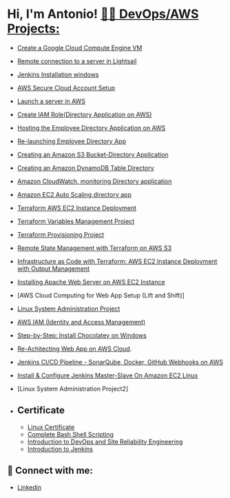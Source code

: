 <h1>Hi, I'm Antonio!  <a href="https://www.linkedin.com/in/antonio-francisco-085948210/?trk=opento_sprofile_topcard/"

<h2>👨‍💻 DevOps/AWS Projects:</h2>

- [Create a Google Cloud Compute Engine VM](https://github.com/miltonfran/-Create-a-Google-Cloud-Compute-Engine-VM/blob/main/README.md)
- [Remote connection to a server in Lightsail](https://github.com/miltonfran/Remote-connection-to-a-server-in-Lightsail)
- [Jenkins Installation windows](https://github.com/miltonfran/Install-Jenkins-on-Windows/blob/main/README.md)
- [AWS Secure Cloud Account Setup](https://github.com/miltonfran/-AWS-Secure-Cloud-Account-Setup-/blob/main/README.md)
- [Launch a server in AWS](https://github.com/miltonfran/Launch-a-server-in-AWS/tree/main)
- [Create IAM Role(Directory Application on AWS)](https://github.com/miltonfran/create-the-IAM-role-for-employee-directory-application-/blob/main/README.md)
- [Hosting the Employee Directory Application on AWS](https://github.com/miltonfran/Hosting-the-Employee-Directory-Application-on-AWS/blob/main/README.md)
- [Re-launching Employee Directory App](https://github.com/miltonfran/Demo-Re-launching-Employee-Directory-App/edit/main/README.md)
- [Creating an Amazon S3 Bucket-Directory Application](https://github.com/miltonfran/Creating-an-Amazon-S3-Bucket-Employee-Directory-Application-/blob/main/README.md)
- [Creating an Amazon DynamoDB Table Directory](https://github.com/miltonfran/Creating-an-Amazon-DynamoDB-Table/blob/main/README.md)
- [Amazon CloudWatch, monitoring Directory application](https://github.com/miltonfran/Amazon-CloudWatch-employee-directory-application/blob/main/README.md)
- [Amazon EC2 Auto Scaling,directory app](https://github.com/miltonfran/Amazon-EC2-Auto-Scaling/blob/main/README.md)
- [Terraform AWS EC2 Instance Deployment](https://github.com/miltonfran/Terraform-exercise1/blob/main/README.md)
- [Terraform Variables Management Project](https://github.com/miltonfran/Terraform-Variables-Management-Project1/blob/main/README.md)
- [Terraform Provisioning Project](https://github.com/miltonfran/Terraform-Provisioning-Project/blob/main/README.md)
- [Remote State Management with Terraform on AWS S3](https://github.com/miltonfran/Remote-State-Management-with-Terraform-on-AWS-S3/blob/main/README.md)
- [Infrastructure as Code with Terraform: AWS EC2 Instance Deployment with Output Management](https://github.com/miltonfran/Infrastructure-as-Code-with-Terraform-AWS-EC2-Instance-Deployment-with-Output-Management/blob/main/README.md)
- [Installing Apache Web Server on AWS EC2 Instance](https://github.com/miltonfran/Installing-Apache-Web-Server-on-AWS-EC2-Instance/blob/main/README.md)
- [AWS Cloud Computing for Web App Setup (Lift and Shift)]
- [Linux System Administration Project](https://github.com/miltonfran/Linux-System-Administration-Project/tree/main)
- [AWS IAM (Identity and Access Management)](https://github.com/miltonfran/IAM-Creating-user-and-Groups-/blob/main/README.md)
- [Step-by-Step: Install Chocolatey on Windows](https://github.com/miltonfran/Install-Chocolatey-for-Windows-/blob/main/README.md)
- [Re-Achitecting Web App on AWS Cloud](https://github.com/miltonfran/Refactoring-with-AWS/tree/main).
- [Jenkins CI/CD Pipeline - SonarQube, Docker, GitHub Webhooks on AWS](https://github.com/miltonfran/Jenkins-CI-CD-Pipeline---SonarQube-Docker-GitHub-Webhooks-on-AWS/blob/main/README.md)
- [Install & Configure Jenkins Master-Slave On Amazon EC2 Linux](https://github.com/miltonfran/Install-Configure-Jenkins-Master-Slave-On-Amazon-EC2-Linux-/blob/main/README.md)
 - [Linux System Administration Project2]
- <h2>Certificate</h2>
  
  - [Linux Certificate](https://res.cloudinary.com/dk3bkl3ji/image/upload/v1732926558/2ce3db64-9e75-4a1b-a8d4-d040a0a5f3db_1_izuzbb.png)
  - [Complete Bash Shell Scripting](https://res.cloudinary.com/dk3bkl3ji/image/upload/v1732926457/cce44a89-f79d-4036-b59c-153a16415452_1_ttim78.png)
  - [Introduction to DevOps and Site Reliability Engineering](https://res.cloudinary.com/dk3bkl3ji/image/upload/v1740895560/Screenshot_2025-03-02_010542_t47x0w.png)
  - [Introduction to Jenkins](https://res.cloudinary.com/dk3bkl3ji/image/upload/v1742255815/Screenshot_2025-03-17_195626_pc9bbd.png)
<h2> 🤳 Connect with me:</h2>

- [Linkedin](www.linkedin.com/in/antonio-francisco-085948210)

<!--
**joshmadakor1/joshmadakor1** is a ✨ _special_ ✨ repository because its `README.md` (this file) appears on your GitHub profile.

Here are some ideas to get you started:

- 🔭 I’m currently working on ...
- 🌱 I’m currently learning ...
- 👯 I’m looking to collaborate on ...
- 🤔 I’m looking for help with ...
- 💬 Ask me about ...
- 📫 How to reach me: ...
- 😄 Pronouns: ...
- ⚡ Fun fact: ...
-->

